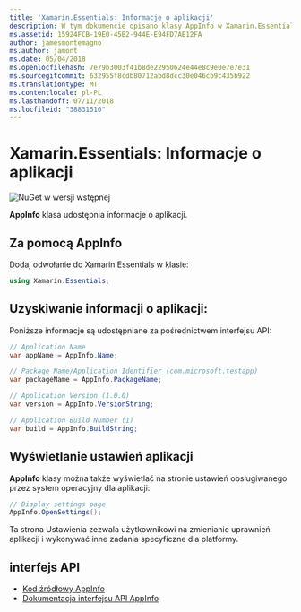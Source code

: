 ```yaml
---
title: 'Xamarin.Essentials: Informacje o aplikacji'
description: W tym dokumencie opisano klasy AppInfo w Xamarin.Essentials, który zawiera informacje o aplikacji. Na przykład przedstawia nazwę aplikacji i wersji.
ms.assetid: 15924FCB-19E0-45B2-944E-E94FD7AE12FA
author: jamesmontemagno
ms.author: jamont
ms.date: 05/04/2018
ms.openlocfilehash: 7e79b3003f41b8de22950624e44e8c9e0e7e7e31
ms.sourcegitcommit: 632955f8cdb80712abd8dcc30e046cb9c435b922
ms.translationtype: MT
ms.contentlocale: pl-PL
ms.lasthandoff: 07/11/2018
ms.locfileid: "38831510"
---
```

# <a name="xamarinessentials-app-information"></a>Xamarin.Essentials: Informacje o aplikacji

![NuGet w wersji wstępnej](~/media/shared/pre-release.png)

**AppInfo** klasa udostępnia informacje o aplikacji.

## <a name="using-appinfo"></a>Za pomocą AppInfo

Dodaj odwołanie do Xamarin.Essentials w klasie:

```csharp
using Xamarin.Essentials;
```

## <a name="obtaining-application-information"></a>Uzyskiwanie informacji o aplikacji:

Poniższe informacje są udostępniane za pośrednictwem interfejsu API:

```csharp
// Application Name
var appName = AppInfo.Name;

// Package Name/Application Identifier (com.microsoft.testapp)
var packageName = AppInfo.PackageName;

// Application Version (1.0.0)
var version = AppInfo.VersionString;

// Application Build Number (1)
var build = AppInfo.BuildString;
```

## <a name="displaying-application-settings"></a>Wyświetlanie ustawień aplikacji

**AppInfo** klasy można także wyświetlać na stronie ustawień obsługiwanego przez system operacyjny dla aplikacji:

```csharp
// Display settings page
AppInfo.OpenSettings();
```

Ta strona Ustawienia zezwala użytkownikowi na zmienianie uprawnień aplikacji i wykonywać inne zadania specyficzne dla platformy.

## <a name="api"></a>interfejs API

- [Kod źródłowy AppInfo](https://github.com/xamarin/Essentials/tree/master/Xamarin.Essentials/AppInfo)
- [Dokumentacja interfejsu API AppInfo](xref:Xamarin.Essentials.AppInfo)
